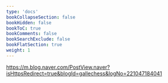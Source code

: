 ```yaml
---
type: 'docs'
bookCollapseSection: false
bookHidden: false
bookToC: true
bookComments: false
bookSearchExclude: false
bookFlatSection: true
weight: 1
---
```


https://m.blog.naver.com/PostView.naver?isHttpsRedirect=true&blogId=gallechess&logNo=221047184041